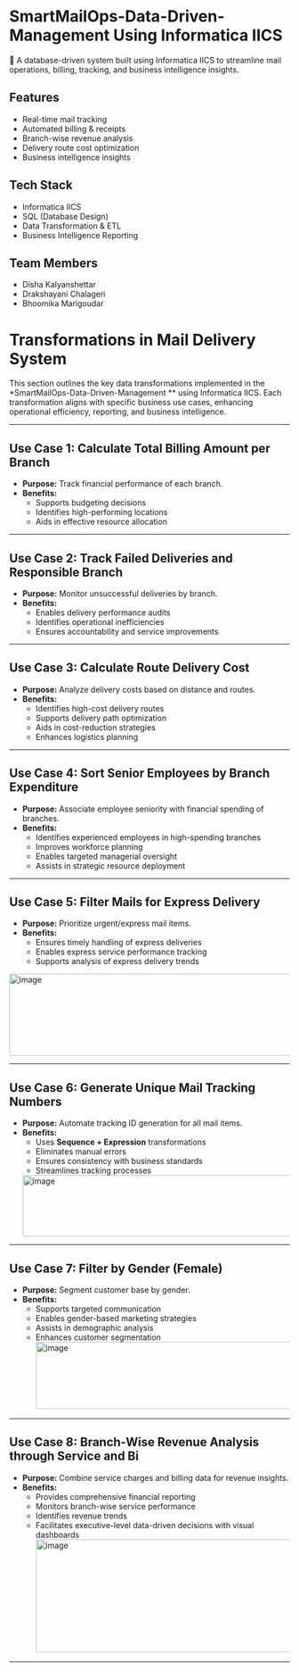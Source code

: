 # SmartMailOps-Data-Driven-Management Using Informatica IICS

🚀 A database-driven system built using Informatica IICS to streamline mail operations, billing, tracking, and business intelligence insights.

## Features
- Real-time mail tracking  
- Automated billing & receipts  
- Branch-wise revenue analysis  
- Delivery route cost optimization  
- Business intelligence insights  

## Tech Stack
- Informatica IICS  
- SQL (Database Design)  
- Data Transformation & ETL  
- Business Intelligence Reporting  

## Team Members
- Disha Kalyanshettar  
- Drakshayani Chalageri  
- Bhoomika Marigoudar  

# Transformations in Mail Delivery System

This section outlines the key data transformations implemented in the *SmartMailOps-Data-Driven-Management ** using Informatica IICS. Each transformation aligns with specific business use cases, enhancing operational efficiency, reporting, and business intelligence.

---

## Use Case 1: Calculate Total Billing Amount per Branch
- **Purpose:** Track financial performance of each branch.  
- **Benefits:**  
  - Supports budgeting decisions  
  - Identifies high-performing locations  
  - Aids in effective resource allocation  

---

## Use Case 2: Track Failed Deliveries and Responsible Branch
- **Purpose:** Monitor unsuccessful deliveries by branch.  
- **Benefits:**  
  - Enables delivery performance audits  
  - Identifies operational inefficiencies  
  - Ensures accountability and service improvements  

---

## Use Case 3: Calculate Route Delivery Cost
- **Purpose:** Analyze delivery costs based on distance and routes.  
- **Benefits:**  
  - Identifies high-cost delivery routes  
  - Supports delivery path optimization  
  - Aids in cost-reduction strategies  
  - Enhances logistics planning  

---

## Use Case 4: Sort Senior Employees by Branch Expenditure
- **Purpose:** Associate employee seniority with financial spending of branches.  
- **Benefits:**  
  - Identifies experienced employees in high-spending branches  
  - Improves workforce planning  
  - Enables targeted managerial oversight  
  - Assists in strategic resource deployment  

---

## Use Case 5: Filter Mails for Express Delivery
- **Purpose:** Prioritize urgent/express mail items.  
- **Benefits:**  
  - Ensures timely handling of express deliveries  
  - Enables express service performance tracking  
  - Supports analysis of express delivery trends  
<img width="761" height="147" alt="image" src="https://github.com/user-attachments/assets/5ce06941-a71a-4b11-9385-cd415965bb44" />

---

## Use Case 6: Generate Unique Mail Tracking Numbers
- **Purpose:** Automate tracking ID generation for all mail items.  
- **Benefits:**  
  - Uses **Sequence + Expression** transformations  
  - Eliminates manual errors  
  - Ensures consistency with business standards  
  - Streamlines tracking processes
  <img width="806" height="110" alt="image" src="https://github.com/user-attachments/assets/d5b3e4bd-02f0-437f-9079-72a6ce44b1f2" />


---

## Use Case 7: Filter by Gender (Female)
- **Purpose:** Segment customer base by gender.  
- **Benefits:**  
  - Supports targeted communication  
  - Enables gender-based marketing strategies  
  - Assists in demographic analysis  
  - Enhances customer segmentation
    <img width="842" height="120" alt="image" src="https://github.com/user-attachments/assets/0467ae7a-e44d-49a2-ab4d-2ce668244432" />
 

---

## Use Case 8: Branch-Wise Revenue Analysis through Service and Bi
- **Purpose:** Combine service charges and billing data for revenue insights.  
- **Benefits:**  
  - Provides comprehensive financial reporting  
  - Monitors branch-wise service performance  
  - Identifies revenue trends  
  - Facilitates executive-level data-driven decisions with visual dashboards
    <img width="789" height="202" alt="image" src="https://github.com/user-attachments/assets/fa2c2c43-88f4-4380-8fb1-05ee8cc37332" />

---

